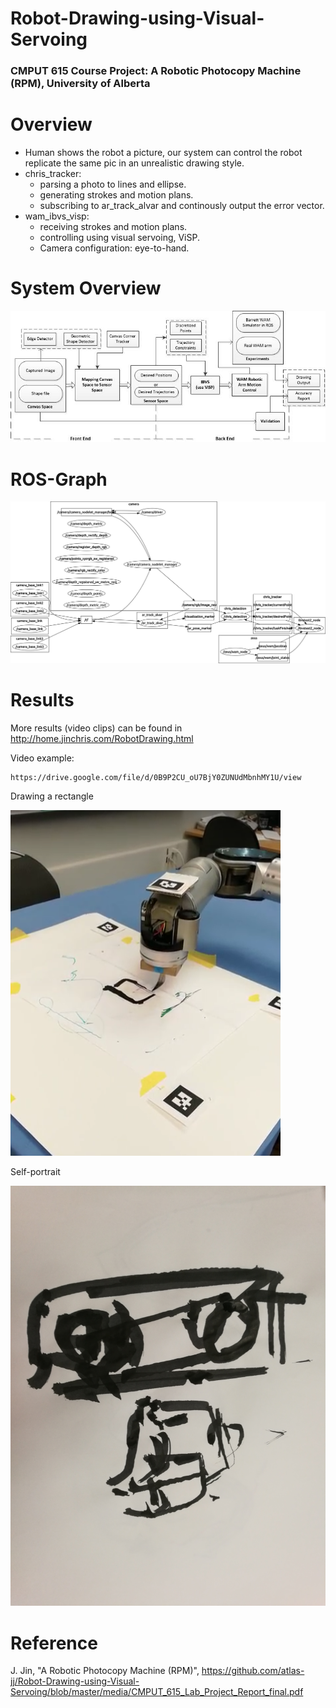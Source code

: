 # Robot-Drawing-using-Visual-Servoing
###  CMPUT 615 Course Project: A Robotic Photocopy Machine (RPM), University of Alberta


# Overview
+ Human shows the robot a picture, our system can control the robot replicate the same pic in an unrealistic drawing style.
+ chris_tracker:
  + parsing a photo to lines and ellipse.
  + generating strokes and motion plans.
  + subscribing to ar_track_alvar and continously output the error vector.
+ wam_ibvs_visp:
  + receiving strokes and motion plans.
  + controlling using visual servoing, ViSP.
  + Camera configuration: eye-to-hand.

# System Overview
![system](https://github.com/atlas-jj/Robot-Drawing-using-Visual-Servoing/blob/master/media/overview.jpg?raw=true)

# ROS-Graph
![rosgraph](https://github.com/atlas-jj/Robot-Drawing-using-Visual-Servoing/blob/master/media/rosgraph.png?raw=true)

# Results
More results (video clips) can be found in http://home.jinchris.com/RobotDrawing.html

Video example:

```html
https://drive.google.com/file/d/0B9P2CU_oU7BjY0ZUNUdMbnhMY1U/view
```

Drawing a rectangle

![](https://github.com/atlas-jj/Robot-Drawing-using-Visual-Servoing/blob/master/media/a%20rectangle.png?raw=true)

Self-portrait 

![](https://github.com/atlas-jj/Robot-Drawing-using-Visual-Servoing/blob/master/media/selfportrait.jpg?raw=true)


# Reference
J. Jin, "A Robotic Photocopy Machine (RPM)",  https://github.com/atlas-jj/Robot-Drawing-using-Visual-Servoing/blob/master/media/CMPUT_615_Lab_Project_Report_final.pdf
